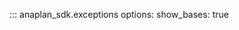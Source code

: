 ::: anaplan_sdk.exceptions
    options:
        show_bases: true

<style>
    [data-md-component="toc"] li:first-of-type{
        display:  none!important;
    }
</style>
